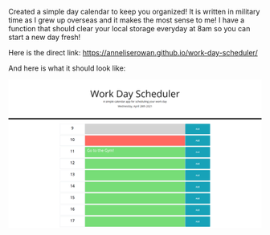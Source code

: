 Created a simple day calendar to keep you organized! It is written in military time as I grew up overseas and it makes the most sense to me! I have a function that should clear your local storage everyday at 8am so you can start a new day fresh!

Here is the direct link: https://anneliserowan.github.io/work-day-scheduler/

And here is what it should look like: 

![](Images/screencapture-127-0-0-1-5500-index-html-2021-04-28-10_38_43.png)
